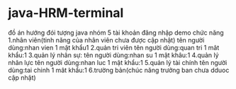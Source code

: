 # java-HRM-terminal
đồ án hướng đói tượng  java nhóm 5
tài khoản đăng nhập demo chức năng
1.nhân viên(tinh năng của nhân viên chưa được cập nhật)
tên người dùng:nhan vien 1
mật khẩu1
2.quản tri viên
tên người dùng:quan tri 1
mât khẩu:1 
3.quản lý nhân sự:
tên người dùng:nhan su 1
mật khâu:1 
4.quản lý nhân lực
tên người dùng:nhan luc 1
mật khẩu:1 
5.quản lý tài chính
tên người dùng:tai chinh 1
mât khẩu:1 
6.trường bản(chúc năng trưởng ban chưa dduoc cập nhật)

